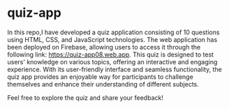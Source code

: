 # quiz-app


In this repo,I have developed a quiz application consisting of 10 questions using HTML, CSS, and JavaScript technologies. The web application has been deployed on Firebase, allowing users to access it through the following link: https://quiz-app08.web.app. This quiz is designed to test users' knowledge on various topics, offering an interactive and engaging experience. With its user-friendly interface and seamless functionality, the quiz app provides an enjoyable way for participants to challenge themselves and enhance their understanding of different subjects.

Feel free to explore the quiz and share your feedback!

